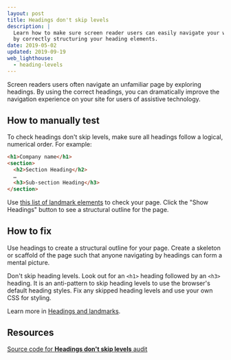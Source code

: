 ```yaml
---
layout: post
title: Headings don't skip levels
description: |
  Learn how to make sure screen reader users can easily navigate your web page
  by correctly structuring your heading elements.
date: 2019-05-02
updated: 2019-09-19
web_lighthouse:
  - heading-levels
---
```


Screen readers users often navigate an unfamiliar page by exploring headings.
By using the correct headings,
you can dramatically improve the navigation experience on your site
for users of assistive technology.

## How to manually test

To check headings don't skip levels,
make sure all headings follow a logical, numerical order.
For example:

```html
<h1>Company name</h1>
<section>
  <h2>Section Heading</h2>
  …
  <h3>Sub-section Heading</h3>
</section>
```

Use [this list of landmark elements](https://www.w3.org/TR/2017/NOTE-wai-aria-practices-1.1-20171214/examples/landmarks/HTML5.html) to check your page.
Click the "Show Headings" button to see a structural outline for the page.

<!--
***Todo*** Talk to Rob about "Headings don't skip" mention in his web.dev guide.
It seems to imply in the guide that this audit will fail.
But it's a manual audit, I think, so no failure will occur.
Good to confirm this though!
-->
## How to fix

Use headings to create a structural outline for your page.
Create a skeleton or scaffold of the page
such that anyone navigating by headings can form a mental picture.

Don't skip heading levels.
Look out for an `<h1>` heading followed by an `<h3>` heading.
It is an anti-pattern to skip heading levels to use the browser's default heading styles.
Fix any skipped heading levels and use your own CSS for styling.

Learn more in [Headings and landmarks](/headings-and-landmarks).

## Resources

[Source code for **Headings don't skip levels** audit](https://github.com/GoogleChrome/lighthouse/blob/ecd10efc8230f6f772e672cd4b05e8fbc8a3112d/lighthouse-core/audits/accessibility/manual/heading-levels.js)
